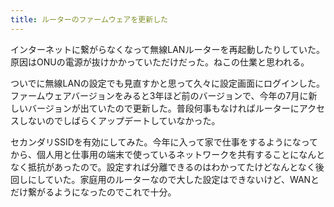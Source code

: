 ```yaml
---
title: ルーターのファームウェアを更新した
---
```

インターネットに繋がらなくなって無線LANルーターを再起動したりしていた。原因はONUの電源が抜けかかっていただけだった。ねこの仕業と思われる。

ついでに無線LANの設定でも見直すかと思って久々に設定画面にログインした。ファームウェアバージョンをみると3年ほど前のバージョンで、今年の7月に新しいバージョンが出ていたので更新した。普段何事もなければルーターにアクセスしないのでしばらくアップデートしていなかった。

セカンダリSSIDを有効にしてみた。今年に入って家で仕事をするようになってから、個人用と仕事用の端末で使っているネットワークを共有することになんとなく抵抗があったので。設定すれば分離できるのはわかってたけどなんとなく後回しにしていた。家庭用のルーターなので大した設定はできないけど、WANとだけ繋がるようになったのでこれで十分。
